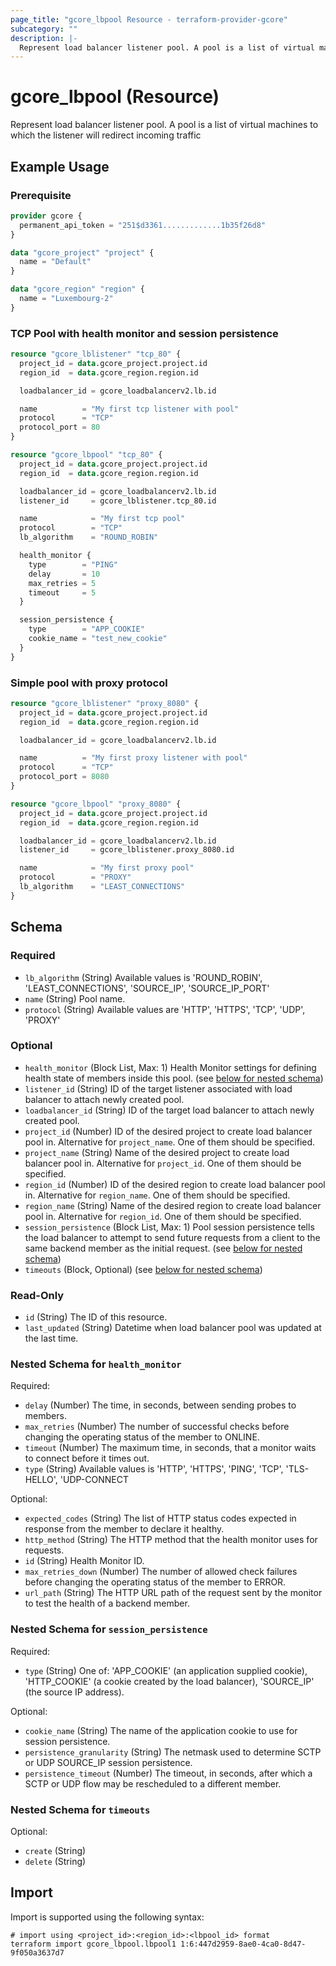 ```yaml
---
page_title: "gcore_lbpool Resource - terraform-provider-gcore"
subcategory: ""
description: |-
  Represent load balancer listener pool. A pool is a list of virtual machines to which the listener will redirect incoming traffic
---
```


# gcore_lbpool (Resource)

Represent load balancer listener pool. A pool is a list of virtual machines to which the listener will redirect incoming traffic

## Example Usage

### Prerequisite

```terraform
provider gcore {
  permanent_api_token = "251$d3361.............1b35f26d8"
}

data "gcore_project" "project" {
  name = "Default"
}

data "gcore_region" "region" {
  name = "Luxembourg-2"
}
```

### TCP Pool with health monitor and session persistence

```terraform
resource "gcore_lblistener" "tcp_80" {
  project_id = data.gcore_project.project.id
  region_id  = data.gcore_region.region.id

  loadbalancer_id = gcore_loadbalancerv2.lb.id

  name          = "My first tcp listener with pool"
  protocol      = "TCP"
  protocol_port = 80
}

resource "gcore_lbpool" "tcp_80" {
  project_id = data.gcore_project.project.id
  region_id  = data.gcore_region.region.id

  loadbalancer_id = gcore_loadbalancerv2.lb.id
  listener_id     = gcore_lblistener.tcp_80.id

  name            = "My first tcp pool"
  protocol        = "TCP"
  lb_algorithm    = "ROUND_ROBIN"

  health_monitor {
    type        = "PING"
    delay       = 10
    max_retries = 5
    timeout     = 5
  }

  session_persistence {
    type        = "APP_COOKIE"
    cookie_name = "test_new_cookie"
  }
}
```

### Simple pool with proxy protocol

```terraform
resource "gcore_lblistener" "proxy_8080" {
  project_id = data.gcore_project.project.id
  region_id  = data.gcore_region.region.id

  loadbalancer_id = gcore_loadbalancerv2.lb.id

  name          = "My first proxy listener with pool"
  protocol      = "TCP"
  protocol_port = 8080
}

resource "gcore_lbpool" "proxy_8080" {
  project_id = data.gcore_project.project.id
  region_id  = data.gcore_region.region.id

  loadbalancer_id = gcore_loadbalancerv2.lb.id
  listener_id     = gcore_lblistener.proxy_8080.id

  name            = "My first proxy pool"
  protocol        = "PROXY"
  lb_algorithm    = "LEAST_CONNECTIONS"
}
```

<!-- schema generated by tfplugindocs -->
## Schema

### Required

- `lb_algorithm` (String) Available values is 'ROUND_ROBIN', 'LEAST_CONNECTIONS', 'SOURCE_IP', 'SOURCE_IP_PORT'
- `name` (String) Pool name.
- `protocol` (String) Available values are 'HTTP', 'HTTPS', 'TCP', 'UDP', 'PROXY'

### Optional

- `health_monitor` (Block List, Max: 1) Health Monitor settings for defining health state of members inside this pool. (see [below for nested schema](#nestedblock--health_monitor))
- `listener_id` (String) ID of the target listener associated with load balancer to attach newly created pool.
- `loadbalancer_id` (String) ID of the target load balancer to attach newly created pool.
- `project_id` (Number) ID of the desired project to create load balancer pool in. Alternative for `project_name`. One of them should be specified.
- `project_name` (String) Name of the desired project to create load balancer pool in. Alternative for `project_id`. One of them should be specified.
- `region_id` (Number) ID of the desired region to create load balancer pool in. Alternative for `region_name`. One of them should be specified.
- `region_name` (String) Name of the desired region to create load balancer pool in. Alternative for `region_id`. One of them should be specified.
- `session_persistence` (Block List, Max: 1) Pool session persistence tells the load balancer to attempt to send future requests from a client to the same backend member as the initial request. (see [below for nested schema](#nestedblock--session_persistence))
- `timeouts` (Block, Optional) (see [below for nested schema](#nestedblock--timeouts))

### Read-Only

- `id` (String) The ID of this resource.
- `last_updated` (String) Datetime when load balancer pool was updated at the last time.

<a id="nestedblock--health_monitor"></a>
### Nested Schema for `health_monitor`

Required:

- `delay` (Number) The time, in seconds, between sending probes to members.
- `max_retries` (Number) The number of successful checks before changing the operating status of the member to ONLINE.
- `timeout` (Number) The maximum time, in seconds, that a monitor waits to connect before it times out.
- `type` (String) Available values is 'HTTP', 'HTTPS', 'PING', 'TCP', 'TLS-HELLO', 'UDP-CONNECT

Optional:

- `expected_codes` (String) The list of HTTP status codes expected in response from the member to declare it healthy.
- `http_method` (String) The HTTP method that the health monitor uses for requests.
- `id` (String) Health Monitor ID.
- `max_retries_down` (Number) The number of allowed check failures before changing the operating status of the member to ERROR.
- `url_path` (String) The HTTP URL path of the request sent by the monitor to test the health of a backend member.


<a id="nestedblock--session_persistence"></a>
### Nested Schema for `session_persistence`

Required:

- `type` (String) One of: 'APP_COOKIE' (an application supplied cookie), 'HTTP_COOKIE' (a cookie created by the load balancer), 'SOURCE_IP' (the source IP address).

Optional:

- `cookie_name` (String) The name of the application cookie to use for session persistence.
- `persistence_granularity` (String) The netmask used to determine SCTP or UDP SOURCE_IP session persistence.
- `persistence_timeout` (Number) The timeout, in seconds, after which a SCTP or UDP flow may be rescheduled to a different member.


<a id="nestedblock--timeouts"></a>
### Nested Schema for `timeouts`

Optional:

- `create` (String)
- `delete` (String)





## Import

Import is supported using the following syntax:

```shell
# import using <project_id>:<region_id>:<lbpool_id> format
terraform import gcore_lbpool.lbpool1 1:6:447d2959-8ae0-4ca0-8d47-9f050a3637d7
```


